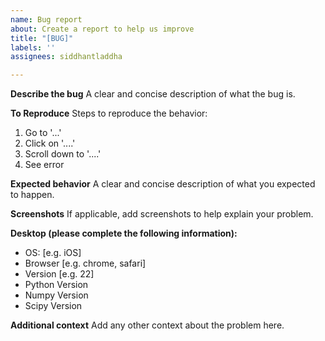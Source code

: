 ```yaml
---
name: Bug report
about: Create a report to help us improve
title: "[BUG]"
labels: ''
assignees: siddhantladdha

---
```


**Describe the bug**
A clear and concise description of what the bug is.

**To Reproduce**
Steps to reproduce the behavior:
1. Go to '...'
2. Click on '....'
3. Scroll down to '....'
4. See error

**Expected behavior**
A clear and concise description of what you expected to happen.

**Screenshots**
If applicable, add screenshots to help explain your problem.

**Desktop (please complete the following information):**
 - OS: [e.g. iOS]
 - Browser [e.g. chrome, safari]
 - Version [e.g. 22]
 - Python Version
 - Numpy Version
 - Scipy Version

**Additional context**
Add any other context about the problem here.
